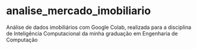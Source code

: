 # analise_mercado_imobiliario
Análise de dados imobiliários com Google Colab, realizada para a disciplina de Inteligência Computacional da minha graduação em Engenharia de Computação
